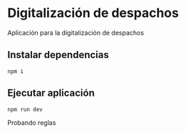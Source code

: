 # Digitalización de despachos

Aplicación para la digitalización de despachos

## Instalar dependencias

```
npm i
```

## Ejecutar aplicación

```
npm run dev
```
Probando reglas